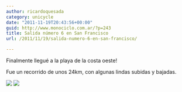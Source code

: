 ```yaml
---
author: ricardoquesada
category: unicycle
date: "2011-11-19T20:43:56+00:00"
guid: http://www.monociclo.com.ar/?p=243
title: Salida número 6 en San Francisco
url: /2011/11/19/salida-numero-6-en-san-francisco/

---
```

Finalmente llegué a la playa de la costa oeste!

Fue un recorrido de unos 24km, con algunas lindas subidas y bajadas.

[![](http://www.monociclo.com.ar/blog/wp-content/uploads/2011/11/Screen-shot-2011-11-15-at-7.27.16-AM-1024x431.png)](http://www.monociclo.com.ar/blog/wp-content/uploads/2011/11/Screen-shot-2011-11-15-at-7.27.16-AM.png)
![](/images/salida-numero-6-en-san-francisco.jpg)

